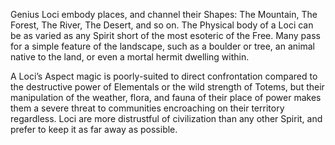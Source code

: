 Genius Loci embody places, and channel their Shapes: The Mountain, The Forest, The River, The Desert, and so on. The Physical body of a Loci can be as varied as any Spirit short of the most esoteric of the Free. Many pass for a simple feature of the landscape, such as a boulder or tree, an animal native to the land, or even a mortal hermit dwelling within.

A Loci’s Aspect magic is poorly-suited to direct confrontation compared to the destructive power of Elementals or the wild strength of Totems, but their manipulation of the weather, flora, and fauna of their place of power makes them a severe threat to communities encroaching on their territory regardless. Loci are more distrustful of civilization than any other Spirit, and prefer to keep it as far away as possible.